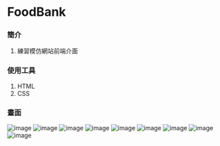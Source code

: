 # FoodBank
### 簡介
1. 練習模仿網站前端介面
### 使用工具
1. HTML
2. CSS
### 畫面
![image](https://user-images.githubusercontent.com/69799370/156912901-75005638-1658-47c8-87ff-7f52575b1b51.png)
![image](https://user-images.githubusercontent.com/69799370/156912902-85a4d927-e681-47bd-8eb0-8e6e9c094f2c.png)
![image](https://user-images.githubusercontent.com/69799370/156912908-b8b361c9-8ed2-459e-8673-100e835e75cc.png)
![image](https://user-images.githubusercontent.com/69799370/156912909-16f96549-78fb-41ab-8acd-048665de752c.png)
![image](https://user-images.githubusercontent.com/69799370/156912912-0700ec78-2dbd-45a1-85b3-b8593608d5c8.png)
![image](https://user-images.githubusercontent.com/69799370/156912913-22fd19be-f196-426e-a97b-2b7e38d0cc0c.png)
![image](https://user-images.githubusercontent.com/69799370/156912914-31db2311-0fd5-4bc9-8580-5ef0c5fc2687.png)
![image](https://user-images.githubusercontent.com/69799370/156912917-11adf3ca-f55b-4072-a979-d25efd34b922.png)
![image](https://user-images.githubusercontent.com/69799370/156912928-3c8693f6-d187-4982-aae5-bdb200e46d55.png)
